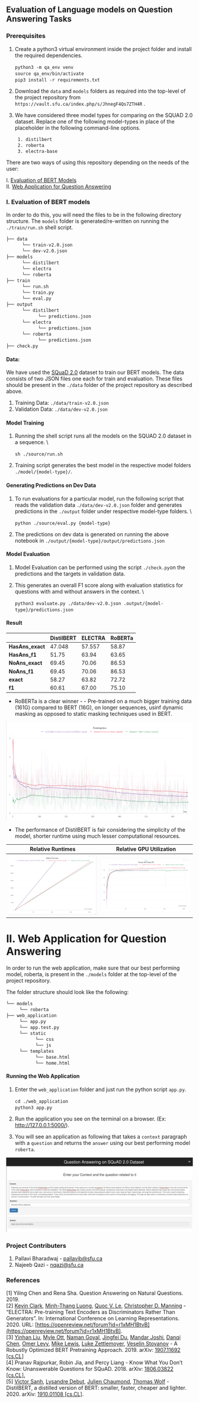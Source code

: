 
## Evaluation of Language models on Question Answering Tasks

  ### Prerequisites

1. Create a python3 virtual environment inside the project folder and install the required dependencies.

    `python3 -m qa_env venv` \
    `source qa_env/bin/activate` \
    `pip3 install -r requirements.txt`

2. Download the `data` and `models` folders as required into the top-level of the project repository from `https://vault.sfu.ca/index.php/s/JhnegF4Qs7ZTH4R` .

3. We have considered three model types for comparing on the SQUAD 2.0 dataset. Replace one of the following model-types in place of the placeholder in the following command-line options.

		1. distilbert
		2. roberta
		3. electra-base

There are two ways of using this repository depending on the needs of the user:

I. [Evaluation of BERT Models](#Evaluation-of-BERT-models) \
II. [Web Application for Question Answering](#Web-Application-for-Question-Answering)
 
###  I.  Evaluation of BERT models

In order to do this, you will need the files to be in the following directory structure. The `models` folder is generated/re-written on running the `./train/run.sh` shell script.

```
├── data 
      └── train-v2.0.json
      └── dev-v2.0.json
├── models 
      └── distilbert
      └── electra
      └── roberta
├── train
      └── run.sh
      └── train.py
      └── eval.py
├── output
      └── distilbert
            └── predictions.json
      └── electra
            └── predictions.json
      └── roberta
            └── predictions.json
├── check.py
```
#### Data:

We have used the [SQuaD 2.0](https://rajpurkar.github.io/SQuAD-explorer/) dataset to train our BERT models. The data consists of two JSON files one each for train and evaluation. These files should be present in the `./data` folder of the project repository as described above.

1. Training Data: `./data/train-v2.0.json`
2. Validation Data: `./data/dev-v2.0.json`

#### Model Training

1. Running the shell script runs all the models on the SQUAD 2.0 dataset in a sequence. \

    `sh ./source/run.sh`
2. Training script generates the best model in the respective model folders `./model/{model-type}/`.

#### Generating Predictions on Dev Data

1. To run evaluations for a particular model, run the following script that reads the validation data  `./data/dev-v2.0.json` folder and generates predictions in the `./output` folder under respective model-type folders. \

    `python ./source/eval.py {model-type}`
2. The predictions on dev data is generated on running the above notebook in `./output/{model-type}/output/predictions.json`

#### Model Evaluation

1. Model Evaluation can be performed using the script `./check.py`on the predictions and the targets in validation data.
2. This generates an overall F1 score along with evaluation statistics for questions with amd without answers in the context. \

    `python3 evaluate.py ./data/dev-v2.0.json .output/{model-type}/predictions.json`

#### Result

|                   |**DistilBERT** | **ELECTRA** | **RoBERTa** |
| ----------------- | ------------- | ----------- | ----------- |
| **HasAns_exact**  | 47.048        | 57.557      | 58.87       |
| **HasAns_f1**     | 51.75         | 63.94       | 63.65       |
| **NoAns_exact**   | 69.45         | 70.06       | 86.53       |
| **NoAns_f1**      | 69.45         | 70.06       | 86.53       |
| **exact**         | 58.27         | 63.82       | 72.72       |
| **f1**            | 60.61         | 67.00       | 75.10       |

* RoBERTa is a clear winner - -   Pre-trained on a much bigger training data (161G) compared to BERT (16G), on longer sequences, usinf dynamic masking as opposed to static masking techniques used in BERT.

![](./assets/loss.png?raw=true "Relative Loss")

* The performance of DistilBERT is fair considering the simplicity of the model, shorter runtime using much lesser computational resources.

Relative Runtimes                                                | Relative GPU Utilization
:---------------------------------------------------------------:|:-----------------------------------------------------------------------:
![](./assets/relative_runtime.png?raw=true "Relative Runtimes")  |  ![](./assets/relative_gpu_util.png?raw=true "Relative GPU Utilization")


 # II. Web Application for Question Answering

In order to run the web application, make sure that our best performing model, roberta, is present in the `./models` folder at the top-level of the project repository.

The folder structure should look like the following:
```
└── models
     └── roberta
├── web_application 
     └── app.py
     └── app.test.py
     └── static
           └── css
           └── js
     └── templates
           └── base.html
           └── home.html
```

#### Running the Web Application

1. Enter the `web_application` folder and just run the python script `app.py`.

    `cd ./web_application`  \
    `python3 app.py`

2. Run the application you see on the terminal on a  browser. (Ex: http://127.0.0.1:5000/).

3. You will see an application as following that takes a `context` paragraph with a `question` and returns the `answer` using our best performing model `roberta`.

![](./assets/web_app.png?raw=true "Demo Web Application")

### Project Contributers

1. Pallavi Bharadwaj - pallavib@sfu.ca
2. Najeeb Qazi - nqazi@sfu.ca

### References

[1] Yiling Chen and Rena Sha. Question Answering on Natural Questions. 2019. \
[2] [Kevin Clark](https://openreview.net/profile?email=kevclark%40cs.stanford.edu), [Minh-Thang Luong](https://openreview.net/profile?email=thangluong%40google.com), [Quoc V. Le](https://openreview.net/profile?email=qvl%40google.com), [Christopher D. Manning](https://openreview.net/profile?email=manning%40cs.stanford.edu) - “ELECTRA: Pre-training Text Encoders as Discriminators Rather Than Generators”. In: International Conference on Learning Representations. 2020. URL: [https://openreview.net/forum?id=r1xMH1BtvB](https://openreview.net/forum?id=r1xMH1BtvB). \
[3]  [Yinhan Liu](https://arxiv.org/search/cs?searchtype=author&query=Liu%2C+Y), [Myle Ott](https://arxiv.org/search/cs?searchtype=author&query=Ott%2C+M), [Naman Goyal](https://arxiv.org/search/cs?searchtype=author&query=Goyal%2C+N), [Jingfei Du](https://arxiv.org/search/cs?searchtype=author&query=Du%2C+J), [Mandar Joshi](https://arxiv.org/search/cs?searchtype=author&query=Joshi%2C+M), [Danqi Chen](https://arxiv.org/search/cs?searchtype=author&query=Chen%2C+D), [Omer Levy](https://arxiv.org/search/cs?searchtype=author&query=Levy%2C+O), [Mike Lewis](https://arxiv.org/search/cs?searchtype=author&query=Lewis%2C+M), [Luke Zettlemoyer](https://arxiv.org/search/cs?searchtype=author&query=Zettlemoyer%2C+L), [Veselin Stoyanov](https://arxiv.org/search/cs?searchtype=author&query=Stoyanov%2C+V) - A Robustly Optimized BERT Pretraining Approach. 2019. arXiv: [1907.11692 [cs.CL]](https://arxiv.org/abs/1907.11692) \
[4] Pranav Rajpurkar, Robin Jia, and Percy Liang - Know What You Don’t Know: Unanswerable Questions for SQuAD. 2018. arXiv: [1806.03822 [cs.CL].](https://arxiv.org/abs/1806.03822) \
[5] [Victor Sanh](https://arxiv.org/search/cs?searchtype=author&query=Sanh%2C+V), [Lysandre Debut](https://arxiv.org/search/cs?searchtype=author&query=Debut%2C+L), [Julien Chaumond](https://arxiv.org/search/cs?searchtype=author&query=Chaumond%2C+J), [Thomas Wolf](https://arxiv.org/search/cs?searchtype=author&query=Wolf%2C+T) - DistilBERT, a distilled version of BERT: smaller, faster, cheaper and lighter. 2020. arXiv:  [1910.01108 [cs.CL]](https://arxiv.org/abs/1910.01108).
